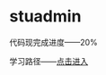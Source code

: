 # stuadmin
代码现完成进度——20%

学习路径——[点击进入](http://htmlpreview.github.io/?https://github.com/huanghaozi/stuadmin/blob/master/static/StudyRoute.html)